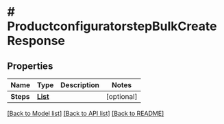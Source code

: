 # # ProductconfiguratorstepBulkCreateResponse


## Properties 


Name | Type | Description | Notes
------------ | ------------- | ------------- | -------------
**Steps**| [**List<ProductconfiguratorstepEntity>**](ProductconfiguratorstepEntity.md) |   | [optional]


[[Back to Model list]](../../README.md#models) [[Back to API list]](../../README.md#endpoints) [[Back to README]](../../README.md)

